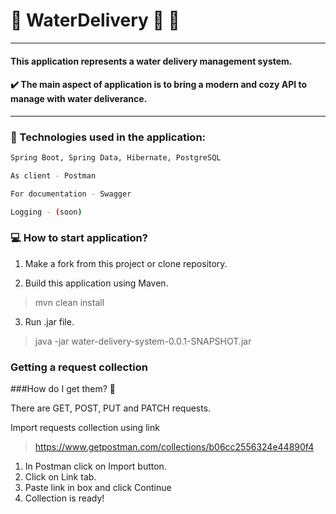 # :articulated_lorry: WaterDelivery :basket: :lotion_bottle:

---

#### This application represents a water delivery management system.

#### :heavy_check_mark: The main aspect of application is to bring a modern and cozy API to manage with water deliverance.

---

### :robot: Technologies used in the application:
```sh
Spring Boot, Spring Data, Hibernate, PostgreSQL

As client - Postman

For documentation - Swagger

Logging - (soon)
```
###   :computer: How to start application?

1. Make a fork from this project or clone repository.

2. Build this application using Maven.

>mvn clean install

3. Run .jar file.

>java -jar water-delivery-system-0.0.1-SNAPSHOT.jar


### Getting a request collection

###How do I get them?  :thinking:

There are GET, POST, PUT and PATCH requests.

Import requests collection using link
>https://www.getpostman.com/collections/b06cc2556324e44890f4

1. In Postman click on Import button.
2. Click on Link tab.
3. Paste link in box and click Continue
4. Collection is ready!


